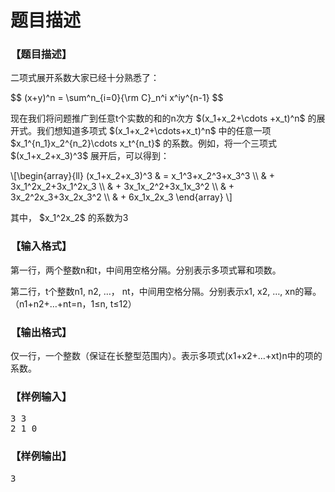 # 题目描述


<h3>
	【题目描述】
</h3>

<p>
	二项式展开系数大家已经十分熟悉了：
</p>
<p>
	$$ (x+y)^n = \sum^n_{i=0}{\rm C}_n^i x^iy^{n-1} $$
</p>
<p>
	现在我们将问题推广到任意<span>t</span><span>个实数的和的</span><span>n</span><span>次方 $(x_1+x_2+\cdots +x_t)^n$ 的展开式。我们想知道多项式 $(x_1+x_2+\cdots+x_t)^n$ 中的任意一项 $x_1^{n_1}x_2^{n_2}\cdots x_t^{n_t}$ 的系数。例如，将一个三项式 $(x_1+x_2+x_3)^3$ 展开后，可以得到：</span> 
</p>
<p>
	\[\begin{array}{ll}  (x_1+x_2+x_3)^3 &amp; = x_1^3+x_2^3+x_3^3 \\ &amp; + 3x_1^2x_2+3x_1^2x_3 \\ &amp; + 3x_1x_2^2+3x_1x_3^2 \\ &amp; + 3x_2^2x_3+3x_2x_3^2 \\ &amp; + 6x_1x_2x_3 \end{array} \]
</p>
<p>
	其中， $x_1^2x_2$ 的系数为<span>3</span> 
</p>

<h3>
	【输入格式】
</h3>

<p>
	第一行，两个整数<span>n</span><span>和</span><span>t</span><span>，中间用空格分隔。分别表示多项式幂和项数。</span> 
</p>
<p>
	第二行，<span>t</span><span>个整数</span><span>n</span>1, n2, <span>…， </span><span>n</span>t，中间用空格分隔。分别表示<span>x</span>1, x2, <span>…</span><span>, x</span>n的幂。（<span>n</span>1+n2+<span>…</span><span>+n</span>t=n<span>，</span><span>1</span><span>≤</span><span>n, t</span><span>≤</span><span>12</span><span>）</span> 
</p>

<h3>
	【输出格式】
</h3>
<p>
	仅一行，一个整数（保证在长整型范围内）。表示多项式(x1+x2+<span>…</span><span>+x</span>t)n中的项的系数。
</p>

<h3>
	【样例输入】
</h3>
<pre>3 3
2 1 0</pre>
<h3>
	【样例输出】
</h3>
<pre>3</pre>
